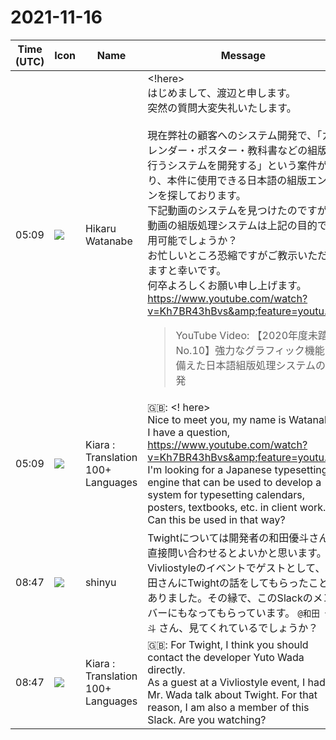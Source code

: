 # 2021-11-16

|Time (UTC)|Icon|Name|Message|
|---|---|---|---|
|05:09|![](https://avatars.slack-edge.com/2021-11-15/2731836060756_e0c0c13a3df15e690e27_72.png)|Hikaru Watanabe|<!here><br>はじめまして、渡辺と申します。<br>突然の質問大変失礼いたします。<br><br>現在弊社の顧客へのシステム開発で、「カレンダー・ポスター・教科書などの組版を行うシステムを開発する」という案件があり、本件に使用できる日本語の組版エンジンを探しております。<br>下記動画のシステムを見つけたのですが、動画の組版処理システムは上記の目的で使用可能でしょうか？<br>お忙しいところ恐縮ですがご教示いただけますと幸いです。<br>何卒よろしくお願い申し上げます。<br><https://www.youtube.com/watch?v=Kh7BR43hBvs&amp;feature=youtu.be><br><blockquote>YouTube Video: 【2020年度未踏／No.10】強力なグラフィック機能を備えた日本語組版処理システムの開発</blockquote>|
|05:09|![](https://avatars.slack-edge.com/2021-08-02/2324149410423_2aa7423c4133ecb9f168_72.png)|Kiara : Translation 100+ Languages|🇬🇧: &lt;! here&gt;<br>Nice to meet you, my name is Watanabe.<br>I have a question,<br><https://www.youtube.com/watch?v=Kh7BR43hBvs&amp;feature=youtu.be><br>I'm looking for a Japanese typesetting engine that can be used to develop a system for typesetting calendars, posters, textbooks, etc. in client work. Can this be used in that way?|
|08:47|![](https://avatars.slack-edge.com/2018-04-27/354445776386_e258f5ed5ba887b08668_72.jpg)|shinyu|Twightについては開発者の和田優斗さんに直接問い合わせるとよいかと思います。<br>Vivliostyleのイベントでゲストとして、和田さんにTwightの話をしてもらったことがありました。その縁で、このSlackのメンバーにもなってもらっています。 `@和田 優斗` さん、見てくれているでしょうか？|
|08:47|![](https://avatars.slack-edge.com/2021-08-02/2324149410423_2aa7423c4133ecb9f168_72.png)|Kiara : Translation 100+ Languages|🇬🇧: For Twight, I think you should contact the developer Yuto Wada directly.<br>As a guest at a Vivliostyle event, I had Mr. Wada talk about Twight. For that reason, I am also a member of this Slack. Are you watching?|
